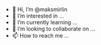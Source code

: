- 👋 Hi, I’m @maksmirlin
- 👀 I’m interested in ...
- 🌱 I’m currently learning ...
- 💞️ I’m looking to collaborate on ...
- 📫 How to reach me ...

<!---
maksmirlin/maksmirlin is a ✨ special ✨ repository because its `README.md` (this file) appears on your GitHub profile.
You can click the Preview link to take a look at your changes.
--->
